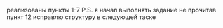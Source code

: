реализованы пункты 1-7
P.S. я начал выполнять задание не прочитав пункт 12
исправлю структуру в следующей таске